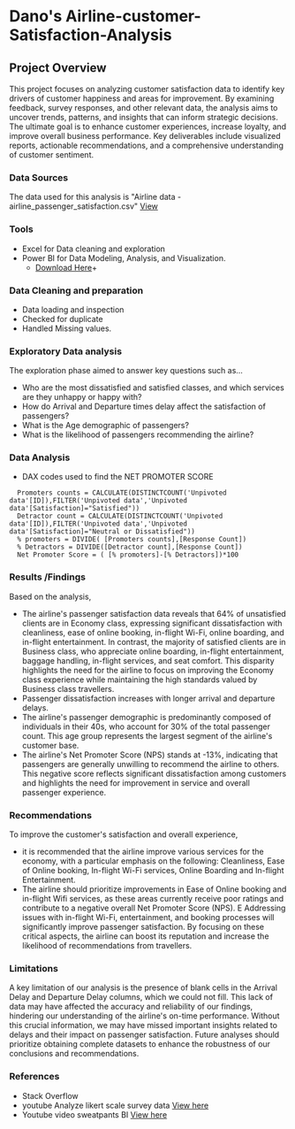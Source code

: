 # Dano's Airline-customer-Satisfaction-Analysis

## Project Overview 
This project focuses on analyzing customer satisfaction data to identify key drivers of customer happiness and areas for improvement. By examining feedback, survey responses, and other relevant data, the analysis aims to uncover trends, patterns, and insights that can inform strategic decisions. The ultimate goal is to enhance customer experiences, increase loyalty, and improve overall business performance. Key deliverables include visualized reports, actionable recommendations, and a comprehensive understanding of customer sentiment.

### Data Sources 
The data used for this analysis is "Airline data - airline_passenger_satisfaction.csv" [View](https://docs.google.com/spreadsheets/d/15Kp-2yfQFNRGJPNOkpMwG-OMX8xVZOJ5VL7f35v7sRQ/edit#gid=1647986900)

###  Tools
- Excel for Data cleaning and exploration
- Power BI for Data Modeling, Analysis, and Visualization.
    - [Download Here](https://www.microsoft.com/en-us/power-platform/products/power-bi/downloads)+

### Data Cleaning and preparation
- Data loading and inspection 
- Checked for duplicate 
- Handled Missing values.

### Exploratory Data analysis
The exploration phase aimed to answer key questions such as...
- Who are the most dissatisfied and satisfied classes, and which services are they unhappy or happy with?
- How do Arrival and Departure times delay affect the satisfaction of passengers?
- What is the Age demographic of passengers?
- What is the likelihood of passengers recommending the airline?

### Data Analysis
- DAX codes used to find the NET PROMOTER SCORE
```DAX
  Promoters counts = CALCULATE(DISTINCTCOUNT('Unpivoted data'[ID]),FILTER('Unpivoted data','Unpivoted data'[Satisfaction]="Satisfied"))
  Detractor count = CALCULATE(DISTINCTCOUNT('Unpivoted data'[ID]),FILTER('Unpivoted data','Unpivoted data'[Satisfaction]="Neutral or Dissatisfied"))
  % promoters = DIVIDE( [Promoters counts],[Response Count])
  % Detractors = DIVIDE([Detractor count],[Response Count])
  Net Promoter Score = ( [% promoters]-[% Detractors])*100
```
### Results /Findings
Based on the analysis, 
- The airline's passenger satisfaction data reveals that 64% of unsatisfied clients are in Economy class, expressing significant dissatisfaction with cleanliness, ease of online booking, in-flight Wi-Fi, online boarding, and in-flight entertainment. In contrast, the majority of satisfied clients are in Business class, who appreciate online boarding, in-flight entertainment, baggage handling, in-flight services, and seat comfort. This disparity highlights the need for the airline to focus on improving the Economy class experience while maintaining the high standards valued by Business class travellers.
- Passenger dissatisfaction increases with longer arrival and departure delays.
- The airline's passenger demographic is predominantly composed of individuals in their 40s, who account for 30% of the total passenger count. This age group represents the largest segment of the airline's customer base.
- The airline's Net Promoter Score (NPS) stands at -13%, indicating that passengers are generally unwilling to recommend the airline to others. This negative score reflects significant dissatisfaction among customers and highlights the need for improvement in service and overall passenger experience.

 ### Recommendations 
 To improve the customer's satisfaction and overall experience,
 - it is recommended that the airline improve various services for the economy, with a particular emphasis on the following: Cleanliness, Ease of Online  booking, In-flight Wi-Fi services, Online Boarding and In-flight Entertainment.
 - The airline should prioritize improvements in Ease of Online booking and in-flight Wifi services, as these areas currently receive poor ratings and contribute to a negative overall Net Promoter Score (NPS). E Addressing issues with in-flight Wi-Fi, entertainment, and booking processes will significantly improve passenger satisfaction. By focusing on these critical aspects, the airline can boost its reputation and increase the likelihood of recommendations from travellers.

### Limitations 
A key limitation of our analysis is the presence of blank cells in the Arrival Delay and Departure Delay columns, which we could not fill. This lack of data may have affected the accuracy and reliability of our findings, hindering our understanding of the airline's on-time performance. Without this crucial information, we may have missed important insights related to delays and their impact on passenger satisfaction. Future analyses should prioritize obtaining complete datasets to enhance the robustness of our conclusions and recommendations.

### References 
- Stack Overflow
- youtube Analyze likert scale survey data [View here](https://youtu.be/H6g0im7sygI?si=93tMbqUvQziJKb5x)
- Youtube video sweatpants BI [View here](https://youtu.be/Uxr_ORnq0ys?si=Rb7bd1x808pJ7nnt)
  
  
